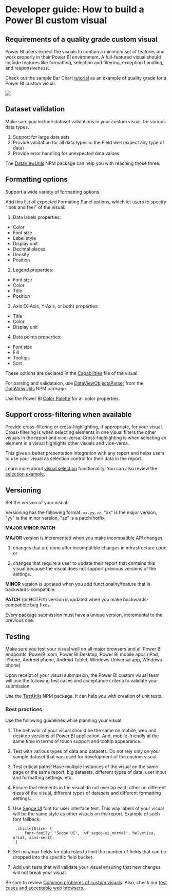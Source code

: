 # Developer guide: How to build a Power BI custom visual

## Requirements of a quality grade custom visual

Power BI users expect the visuals to contain a minimum set of features and work properly in their Power BI environment. A full-featured visual should include features like formatting, selection and filtering, exception handling, and responsiveness.

Check out the sample Bar Chart [tutorial](https://github.com/Microsoft/PowerBI-visuals#building-bar-chart) as an example of quality grade for a Power BI custom visual.

![](images/SampleBarChart.png)

## Dataset validation

Make sure you include dataset validations in your custom visual, for various data types.

1. Support for large data sets
2. Provide validation for all data types in the Field well (expect any type of data)
3. Provide error handling for unexpected data values

The [DataViewUtils](https://www.npmjs.com/package/powerbi-visuals-utils-dataviewutils) NPM package can help you with reaching those three.

## Formatting options

Support a wide variety of formatting options.

Add this list of expected Formating Panel options, which let users to specify "look and feel" of the visual:

1. Data labels properties:
  - Color
  - Font size
  - Label style
  - Display unit
  - Decimal places
  - Density
  - Position

2. Legend properties:
  - Font size
  - Color
  - Title
  - Position
  
3. Axis (X-Axis, Y-Axis, or both) properties:
  - Title
  - Color
  - Display unit

4. Data points properties:
  - Font size
  - Fill
  - Tooltips
  - Sort

These options are declared in the [Capabilities](https://github.com/Microsoft/PowerBI-visuals/blob/master/Capabilities/Capabilities.md) file of the visual.

For parsing and validataion, use [DataViewObjectsParser](https://github.com/Microsoft/powerbi-visuals-utils-dataviewutils/blob/master/docs/api/data-view-objects-parser.md) from the [DataViewUtils](https://www.npmjs.com/package/powerbi-visuals-utils-dataviewutils) NPM package.

Use the Power BI [Color Palette](https://github.com/Microsoft/PowerBI-visuals/blob/master/Tutorial/ColorPalette.md) for all color properties.

## Support cross-filtering when available

Provide cross-filtering or cross-highlighting, if appropriate, for your visual. Cross-filtering is when selecting elements in one visual filters the other visuals in the report and vice-versa. Cross-highlighting is when selecting an element in a visual highlights other visuals and vice-versa.

This gives a better presentation integration with any report and helps users to use your visual as selection control for their data in the report.

Learn more about [visual selection](https://github.com/Microsoft/PowerBI-visuals/blob/master/Visual/Selection.md) functionality. You can also review the [selection example](https://github.com/Microsoft/PowerBI-visuals/blob/master/Tutorial/Selection.md).

## Versioning

Set the version of your visual.

Versioning has the following format: `xx.yy.zz`. "xx" is the major version, "yy" is the minor version, "zz" is a patch/hotfix.

**MAJOR.MINOR.PATCH**

**MAJOR** version is incremented when you make incompatible API changes.

1. changes that are done after incompatible changes in infrastructure code or

2. changes that require a user to update their report that contains this visual because the visual does not support previous versions of the settings.

**MINOR** version is updated when you add functionality/feature that is backwards-compatible.

**PATCH** (or HOTFIX) version is updated when you make backwards-compatible bug fixes.

Every package submission must have a unique version, incremental to the previous one.

## Testing

Make sure you test your visual well on all major browsers and all Power BI endpoints: PowerBI.com, Power BI Desktop, Power BI mobile apps (iPad, iPhone, Android phone, Android Tablet, Windows Universal app, Windows phone)

Upon receipt of your visual submission, the Power BI custom visual team will use the following test cases and acceptance criteria to validate your submission.

Use the [TestUtils](https://www.npmjs.com/package/powerbi-visuals-utils-testutils) NPM package. It can help you with creation of unit tests.

### Best practices

Use the following guidelines while planning your visual:

1. The behavior of your visual should be the same on mobile, web and desktop versions of Power BI application. And, mobile-friendly at the same time in terms of touch support and tooltip appearance.

2. Test with various types of data and datasets. Do not rely only on your sample dataset that was used for development of the custom visual.

3. Test critical paths! Have multiple instances of the visual on the same page or the same report, big datasets, different types of data, user input and formatting settings, etc.

4. Ensure that elements in the visual do not overlap each other on different sizes of the visual, different types of datasets and different formatting settings.

5. Use [Segoe UI](https://www.microsoft.com/typography/fonts/family.aspx?FID=331) font for user interface text. This way labels of your visual will be the same style as other visuals on the report. Example of such font fallback:
        
        .chicletSlicer {
            font-family: 'Segoe UI', 'wf_segoe-ui_normal', helvetica, arial, sans-serif;
        }

6. Set min/max fields for data roles to limit the number of fields that can be dropped into the specific field bucket.

7. Add unit tests that will validate your visual ensuring that new changes will not break your visual.

Be sure to review [Common problems of custom visuals](./SubmissionCommonProblems.md). Also, check our [test cases and acceptable web browsers](./SubmissionTesting.md).
